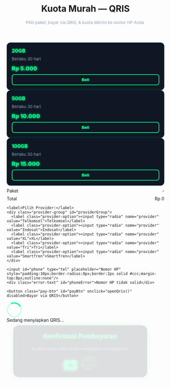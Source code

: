 <!DOCTYPE html>
<html lang="id">
<head>
<meta charset="utf-8" />
<meta name="viewport" content="width=device-width,initial-scale=1" />
<title>Kuota Murah — QRIS Neon</title>
<style>
  :root{
    --accent:#00ff88;
    --muted:#94a3b8;
    --bg:#0b1320;
    --card:#0f1724;
  }

  body{
    margin:0;font-family:'Share Tech Mono', monospace;background:var(--bg);color:#e6eef6;
    display:flex;align-items:center;justify-content:center;min-height:100vh;padding:20px;
  }

  .wrap{
    max-width:700px;width:100%;background:var(--card);padding:24px;border-radius:20px;
    display:flex;flex-direction:column;gap:20px;position:relative;
    box-shadow:0 0 40px rgba(0,255,136,0.3);
  }

  header h1{
    margin:0;font-size:22px;color:var(--accent);text-shadow:0 0 6px var(--accent);
  }
  p.lead{
    margin:4px 0 0;color:var(--muted);font-size:13px;
  }

  /* Testimoni */
  .testimoni-bar{
    background:#101a2a;padding:15px 0;border-radius:12px;overflow:hidden;position:relative;
    box-shadow:0 0 15px rgba(0,255,136,0.3);
  }
  .testimoni-track{ 
    display:flex;gap:500px;position:absolute;white-space:nowrap;will-change:transform;
  }
  .testimoni{
    font-size:10px;color:#00ff88;background:#0b1320;padding:2px 10px;border-radius:8px;white-space:nowrap;
    text-shadow:0 0 4px #00ff88;box-shadow:0 0 10px rgba(0,255,136,0.3);
  }

  .packages{display:grid;gap:14px;}
  .pkg{
    background:var(--card);padding:16px;border-radius:12px;display:flex;flex-direction:column;gap:8px;
    transition:.3s;cursor:pointer;
    box-shadow:0 0 10px rgba(0,255,136,0.2);
  }
  .pkg:hover{transform:scale(1.05);box-shadow:0 0 20px rgba(0,255,136,0.6);}
  .pkg .name{font-weight:700;font-size:16px;color:var(--accent);text-shadow:0 0 4px var(--accent);}
  .pkg .desc{font-size:13px;color:var(--muted)}
  .price .big{font-size:18px;font-weight:800;color:var(--accent);margin-top:4px;text-shadow:0 0 6px var(--accent);}
  .pkg button{
    background:transparent;border:2px solid var(--accent);color:var(--accent);
    padding:8px;border-radius:8px;cursor:pointer;font-weight:700;transition:.3s;text-shadow:0 0 2px var(--accent);
  }
  .pkg button:hover{background:var(--accent);color:#001b10;box-shadow:0 0 12px var(--accent);}

  aside{
    background:var(--card);padding:18px;border-radius:12px;display:flex;flex-direction:column;gap:12px;
    box-shadow:0 0 20px rgba(0,255,136,0.2);
  }
  .total-row{display:flex;justify-content:space-between;align-items:center;margin-top:8px}
  .pay-btn{
    background:var(--accent);color:#001b10;padding:12px;border:none;border-radius:10px;font-weight:800;cursor:pointer;
    transition:.3s;box-shadow:0 0 12px var(--accent);
  }
  .pay-btn:hover{box-shadow:0 0 20px var(--accent);}
  .pay-btn:disabled{opacity:.6;cursor:not-allowed;box-shadow:none;}

  .provider-group{display:flex;flex-wrap:wrap;gap:12px}
  .provider-option{display:flex;align-items:center;gap:6px;background:var(--bg);padding:6px 10px;
                   border-radius:8px;cursor:pointer;font-size:13px;color:#00ff88;transition:.2s;}
  .provider-option:hover{box-shadow:0 0 10px rgba(0,255,136,0.3);}
  .provider-option input{accent-color:var(--accent);}
  .error-text{color:red;font-size:12px;display:none;margin-top:-6px}

  /* Modal */
  .modal-backdrop{
    position:fixed;inset:0;background:rgba(0,0,0,0.7);display:none;
    align-items:center;justify-content:center;z-index:9999;backdrop-filter:blur(4px)
  }
  .modal{
    background:rgba(15,23,36,0.95);border:1px solid rgba(0,255,136,0.4);
    padding:24px;border-radius:20px;max-width:420px;width:90%;text-align:center;
    box-shadow:0 0 30px rgba(0,255,136,0.6);backdrop-filter:blur(12px);animation:fadeIn .4s ease;
  }
  .modal h3{margin-top:0;color:var(--accent);font-size:22px;text-shadow:0 0 6px var(--accent);}
  .modal img{
    width:220px;height:220px;object-fit:contain;border-radius:16px;background:#fff;
    padding:12px;box-shadow:0 0 20px rgba(0,255,136,0.5);margin:14px 0;
  }
  .modal .amount{font-size:20px;font-weight:700;color:var(--accent);margin-bottom:12px;text-shadow:0 0 6px var(--accent);}
  .close{
    background:rgba(0,255,136,0.2);border:0;color:#001b10;width:32px;height:32px;
    border-radius:50%;cursor:pointer;float:right;display:flex;align-items:center;justify-content:center;
    font-weight:bold;
  }
  .confirm-btn{
    margin-top:16px;background:var(--accent);color:#001b10;font-weight:700;
    border:none;padding:10px 16px;border-radius:8px;cursor:pointer;transition:.3s;
    box-shadow:0 0 12px var(--accent);
  }
  .confirm-btn:hover{box-shadow:0 0 20px var(--accent);}
  #statusText{margin-top:10px;font-size:14px;display:none;color:var(--accent);font-weight:600;text-shadow:0 0 4px var(--accent);}

  .loading-box{
    background:rgba(15,23,36,0.9);padding:30px 40px;border-radius:16px;
    display:flex;flex-direction:column;align-items:center;gap:16px;
    box-shadow:0 0 30px rgba(0,255,136,0.5);backdrop-filter:blur(12px)
  }
  .spinner{
    width:40px;height:40px;border:4px solid rgba(0,255,136,0.2);
    border-top-color:var(--accent);border-radius:50%;animation:spin 1s linear infinite;
  }
  @keyframes spin{to{transform:rotate(360deg)}}
  @keyframes fadeIn{from{opacity:0;transform:scale(.9)}to{opacity:1;transform:scale(1)}}
</style>
</head>
<body>
<main class="wrap">
  <div class="testimoni-bar"><div class="testimoni-track" id="testimoniTrack"></div></div>

  <header>
    <h1>Kuota Murah — QRIS</h1>
    <p class="lead">Pilih paket, bayar via QRIS, & kuota dikirim ke nomor HP Anda.</p>
  </header>

  <section class="packages">
    <div class="pkg"><div class="name">20GB</div><div class="desc">Berlaku 30 hari</div><div class="price"><div class="big">Rp 5.000</div></div><button onclick="choosePackage(5000,'20GB')">Beli</button></div>
    <div class="pkg"><div class="name">50GB</div><div class="desc">Berlaku 30 hari</div><div class="price"><div class="big">Rp 10.000</div></div><button onclick="choosePackage(10000,'50GB')">Beli</button></div>
    <div class="pkg"><div class="name">100GB</div><div class="desc">Berlaku 30 hari</div><div class="price"><div class="big">Rp 15.000</div></div><button onclick="choosePackage(15000,'100GB')">Beli</button></div>
  </section>

  <aside>
    <div class="total-row"><div>Paket</div><div id="paketName">-</div></div>
    <div class="total-row"><div>Total</div><div id="totalText">Rp 0</div></div>

    <label>Pilih Provider:</label>
    <div class="provider-group" id="providerGroup">
      <label class="provider-option"><input type="radio" name="provider" value="Telkomsel">Telkomsel</label>
      <label class="provider-option"><input type="radio" name="provider" value="Indosat">Indosat</label>
      <label class="provider-option"><input type="radio" name="provider" value="XL">XL</label>
      <label class="provider-option"><input type="radio" name="provider" value="Tri">Tri</label>
      <label class="provider-option"><input type="radio" name="provider" value="Smartfren">Smartfren</label>
    </div>

    <input id="phone" type="tel" placeholder="Nomor HP" style="padding:10px;border-radius:8px;border:2px solid #ccc;margin-top:8px;outline:none"/>
    <div class="error-text" id="phoneError">Nomor HP tidak valid</div>

    <button class="pay-btn" id="payBtn" onclick="openQris()" disabled>Bayar via QRIS</button>
  </aside>

  <!-- Modal QRIS -->
  <div class="modal-backdrop" id="modalBackdrop">
    <div class="loading-box" id="loadingBox"><div class="spinner"></div><div>Sedang menyiapkan QRIS...</div></div>
    <div class="modal" id="qrisModal" style="display:none">
      <button class="close" onclick="closeModal()">✕</button>
      <h3>Scan QRIS untuk Membayar</h3>
      <img src="https://i.imgur.com/LlLIpQn.jpeg" alt="QRIS"/>
      <div class="amount" id="modalAmount">Rp 0</div>
      <p style="color:var(--muted);font-size:13px;margin-top:6px">Gunakan aplikasi e-wallet / mobile banking untuk scan kode QR ini.</p>
      <button class="confirm-btn" onclick="confirmPayment()">Saya Sudah Membayar</button>
      <div id="statusText">✅ Menunggu verifikasi...</div>
    </div>
  </div>

  <!-- Popup Konfirmasi -->
  <div class="modal-backdrop" id="confirmBackdrop">
    <div class="modal">
      <h3>Konfirmasi Pembayaran</h3>
      <p style="color:var(--muted);font-size:14px;margin:12px 0">
        Apakah Anda yakin sudah melakukan pembayaran?
      </p>
      <div style="display:flex;gap:12px;justify-content:center;margin-top:16px">
        <button class="confirm-btn" onclick="proceedConfirm()">Ya</button>
        <button class="close" style="width:auto;height:auto;padding:6px 12px;font-weight:600"
                onclick="document.getElementById('confirmBackdrop').style.display='none'">Batal</button>
      </div>
    </div>
  </div>

  <audio id="soundLoading" src="https://www.soundjay.com/buttons/beep-07a.mp3" preload="auto"></audio>
  <audio id="soundSuccess" src="https://www.soundjay.com/buttons/button-3.mp3" preload="auto"></audio>
</main>

<script>
let currentTotal=0;
let purchasedNumbers = JSON.parse(localStorage.getItem("purchasedNumbers")) || [];
function savePurchasedNumbers(){localStorage.setItem("purchasedNumbers", JSON.stringify(purchasedNumbers));}
function formatRupiah(n){return 'Rp '+n.toLocaleString('id-ID');}
function choosePackage(price,name){currentTotal=price;document.getElementById('totalText').textContent=formatRupiah(price);document.getElementById('paketName').textContent=name;document.getElementById('payBtn').disabled=false;}

const providerPrefixes={
  "Telkomsel":["0811","0812","0813","0821","0822","0823","0851","0852","0853"],
  "Indosat":["0814","0815","0816","0855","0856","0857","0858"],
  "XL":["0817","0818","0819","0859","0877","0878"],
  "Tri":["0895","0896","0897","0898","0899"],
  "Smartfren":["0881","0882","0883","0884","0885","0886","0887","0888","0889"]
};

function isValidPhone(num,provider){
  if(!/^08\d{8,11}$/.test(num)) return false;
  return providerPrefixes[provider]?.some(prefix=>num.startsWith(prefix));
}

const phoneInput=document.getElementById('phone');
const phoneError=document.getElementById('phoneError');
phoneInput.addEventListener("input",()=>{phoneInput.style.borderColor="#ccc";phoneError.style.display="none";});

document.getElementById("providerGroup").addEventListener("change",e=>{
  let prov=e.target.value;
  if(providerPrefixes[prov]){
    phoneInput.placeholder="Contoh: "+providerPrefixes[prov][0]+"xxxxxxx";
  }
});

function openQris(){
  const phone=phoneInput.value.trim();
  const providerEl=document.querySelector('input[name="provider"]:checked');
  if(!providerEl){alert("Pilih provider terlebih dahulu");return;}
  const provider=providerEl.value;
  if(!phone){phoneError.textContent="Masukkan nomor HP";phoneError.style.display="block";phoneInput.style.borderColor="red";return;}
  if(!isValidPhone(phone,provider)){phoneError.textContent="Nomor tidak sesuai dengan provider "+provider;phoneError.style.display="block";phoneInput.style.borderColor="red";return;}
  if(purchasedNumbers.includes(phone)){alert("Nomor ini sudah pernah digunakan untuk pembelian.");return;}

  const loadingAudio = document.getElementById('soundLoading');
  loadingAudio.loop = true;
  loadingAudio.play();

  document.getElementById('modalBackdrop').style.display='flex';
  document.getElementById('loadingBox').style.display='flex';
  document.getElementById('qrisModal').style.display='none';

  setTimeout(()=>{
    document.getElementById('loadingBox').style.display='none';
    document.getElementById('qrisModal').style.display='block';
    document.getElementById('modalAmount').textContent=formatRupiah(currentTotal);
    loadingAudio.pause();
    loadingAudio.currentTime=0;
    document.getElementById('soundSuccess').play();
  },2000);
}
function closeModal(){document.getElementById('modalBackdrop').style.display='none';}

// buka popup konfirmasi
function confirmPayment(){
  document.getElementById("confirmBackdrop").style.display="flex";
}

// setelah klik YA di popup
function proceedConfirm(){
  document.getElementById("confirmBackdrop").style.display="none";
  const phone=phoneInput.value.trim();
  if(phone && !purchasedNumbers.includes(phone)){purchasedNumbers.push(phone);savePurchasedNumbers();}

  const statusText=document.getElementById('statusText');
  statusText.style.display='block';
  statusText.style.color='var(--accent)';
  statusText.textContent="✅ Menunggu verifikasi...";

  // setelah 5 detik berubah jadi gagal
  setTimeout(()=>{
    statusText.textContent="❌ Proses gagal, pembayaran belum diselesaikan";
    statusText.style.color="red";
    statusText.style.textShadow="0 0 4px red";
  },3000);
}

/* Testimoni */
const paketList=["20GB","50GB","100GB"];
function randomPhone(){let prefix=["0812","0813","0821","0857","0858","0878","0838"];let mid=Math.floor(100+Math.random()*900);return prefix[Math.floor(Math.random()*prefix.length)]+mid+"******";}
function addTestimoni(){let track=document.getElementById("testimoniTrack");let paket=paketList[Math.floor(Math.random()*paketList.length)];let nomor=randomPhone();let div=document.createElement("div");div.className="testimoni";div.textContent=`${paket} Ke ${nomor} berhasil ✅`;track.appendChild(div);if(track.children.length>20){track.removeChild(track.children[0]);}}
for(let i=0;i<8;i++) addTestimoni();

let scrollPos = 0;
function scrollTestimoni(){
  const track = document.getElementById("testimoniTrack");
  scrollPos -= 1;
  if(Math.abs(scrollPos) >= track.scrollWidth/2){scrollPos=0;}
  track.style.transform = `translateX(${scrollPos}px)`;
  requestAnimationFrame(scrollTestimoni);
}
requestAnimationFrame(scrollTestimoni);
setInterval(addTestimoni,4000);
</script>
</body>
</html>
